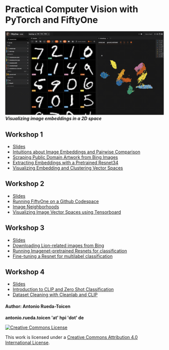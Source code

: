 

# Practical Computer Vision with PyTorch and FiftyOne

![](images/image_embeddings_zero_cluster.gif)
***Visualizing image embeddings in a 2D space***

## Workshop 1 
* [Slides](https://docs.google.com/presentation/d/1BkEzPR7HGW__A10dYyazOFfKugZyzt1KRA0JjoexhPs/edit#slide=id.g2d9757e8c09_1_12)
* [Intuitions about Image Embeddings and Pairwise Comparison](notebooks/Tutorial_Part1_Pairwise_Comparison_of_Embeddings.ipynb)
* [Scraping Public Domain Artwork from Bing Images](image_scraping/Download_Images_from_Bing_to_Google_Drive.ipynb)
* [Extracting Embeddings with a Pretrained Resnet34](notebooks/Part2_Creating_Embeddings_from_Resnet34.ipynb)
* [Visualizing Embedding and Clustering Vector Spaces](notebooks/FiftyOne_Visualize_and_Cluster_Embeddings.ipynb)

## Workshop 2 
* [Slides](slides/Image%20Dataset%20Curation%20-%20Art%20Recommendation%20-%20Workshop%202.pdf)
* [Running FiftyOne on a Github Codespace](https://github.com/andandandand/fiftyone-getting-started)
* [Image Neighborhoods](notebooks/Tutorial_Part3_Image_Neighborhoods_and_Clustering_of_Street_Artwork.ipynb)
* [Visualizing Image Vector Spaces using Tensorboard](notebooks/Tutorial_Part5_Visualizing_Image_Embeddings_with_Tensorboard.ipynb)

## Workshop 3
* [Slides](slides/Image%20Dataset%20Curation%20-%20Workshop%203.pdf)
* [Downloading Lion-related images from Bing](image_scraping/Download_Images_from_Bing_to_Google_Drive_Lion_Experiments.ipynb)
* [Running Imagenet-pretrained Resnets for classification](notebooks/Tutorial_Part4_Labeling_Images_with_a_Pretrained_Resnet.ipynb)
* [Fine-tuning a Resnet for multilabel classification](notebooks/Tutorial_Part6_Finetuning_a_Resnet_for_Multilabel_Classification.ipynb)

## Workshop 4
* [Slides](slides/Image%20Dataset%20Curation%20-%20Workshop%204.pdf)
* [Introduction to CLIP and Zero Shot Classification](notebooks/Tutorial_Part7_Intro_to_CLIP_ZeroShot_Classification.ipynb)
* [Dataset Cleaning with Cleanlab and CLIP](notebooks/Tutorial_Part8_Cleanlab_and_CLIP.ipynb)



#### Author: Antonio Rueda-Toicen

**antonio.rueda.toicen 'at' hpi 'dot' de**

[![Creative Commons License](https://i.creativecommons.org/l/by/4.0/88x31.png)](http://creativecommons.org/licenses/by/4.0/)

This work is licensed under a [Creative Commons Attribution 4.0 International License](http://creativecommons.org/licenses/by/4.0/).
